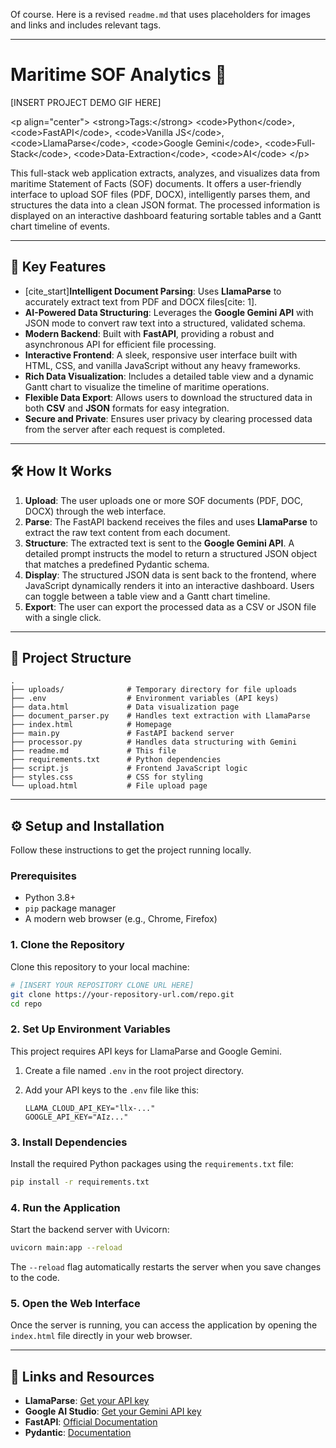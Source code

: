 Of course. Here is a revised `readme.md` that uses placeholders for images and links and includes relevant tags.

-----

# Maritime SOF Analytics 🚢

[INSERT PROJECT DEMO GIF HERE]

\<p align="center"\>
\<strong\>Tags:\</strong\> \<code\>Python\</code\>, \<code\>FastAPI\</code\>, \<code\>Vanilla JS\</code\>, \<code\>LlamaParse\</code\>, \<code\>Google Gemini\</code\>, \<code\>Full-Stack\</code\>, \<code\>Data-Extraction\</code\>, \<code\>AI\</code\>
\</p\>

This full-stack web application extracts, analyzes, and visualizes data from maritime Statement of Facts (SOF) documents. It offers a user-friendly interface to upload SOF files (PDF, DOCX), intelligently parses them, and structures the data into a clean JSON format. The processed information is displayed on an interactive dashboard featuring sortable tables and a Gantt chart timeline of events.

-----

## 🚀 Key Features

  * [cite\_start]**Intelligent Document Parsing**: Uses **LlamaParse** to accurately extract text from PDF and DOCX files[cite: 1].
  * **AI-Powered Data Structuring**: Leverages the **Google Gemini API** with JSON mode to convert raw text into a structured, validated schema.
  * **Modern Backend**: Built with **FastAPI**, providing a robust and asynchronous API for efficient file processing.
  * **Interactive Frontend**: A sleek, responsive user interface built with HTML, CSS, and vanilla JavaScript without any heavy frameworks.
  * **Rich Data Visualization**: Includes a detailed table view and a dynamic Gantt chart to visualize the timeline of maritime operations.
  * **Flexible Data Export**: Allows users to download the structured data in both **CSV** and **JSON** formats for easy integration.
  * **Secure and Private**: Ensures user privacy by clearing processed data from the server after each request is completed.

-----

## 🛠️ How It Works

1.  **Upload**: The user uploads one or more SOF documents (PDF, DOC, DOCX) through the web interface.
2.  **Parse**: The FastAPI backend receives the files and uses **LlamaParse** to extract the raw text content from each document.
3.  **Structure**: The extracted text is sent to the **Google Gemini API**. A detailed prompt instructs the model to return a structured JSON object that matches a predefined Pydantic schema.
4.  **Display**: The structured JSON data is sent back to the frontend, where JavaScript dynamically renders it into an interactive dashboard. Users can toggle between a table view and a Gantt chart timeline.
5.  **Export**: The user can export the processed data as a CSV or JSON file with a single click.

-----

## 📂 Project Structure

```
.
├── uploads/              # Temporary directory for file uploads
├── .env                  # Environment variables (API keys)
├── data.html             # Data visualization page
├── document_parser.py    # Handles text extraction with LlamaParse
├── index.html            # Homepage
├── main.py               # FastAPI backend server
├── processor.py          # Handles data structuring with Gemini
├── readme.md             # This file
├── requirements.txt      # Python dependencies
├── script.js             # Frontend JavaScript logic
├── styles.css            # CSS for styling
└── upload.html           # File upload page
```

-----

## ⚙️ Setup and Installation

Follow these instructions to get the project running locally.

### Prerequisites

  * Python 3.8+
  * `pip` package manager
  * A modern web browser (e.g., Chrome, Firefox)

### 1\. Clone the Repository

Clone this repository to your local machine:

```bash
# [INSERT YOUR REPOSITORY CLONE URL HERE]
git clone https://your-repository-url.com/repo.git
cd repo
```

### 2\. Set Up Environment Variables

This project requires API keys for LlamaParse and Google Gemini.

1.  Create a file named `.env` in the root project directory.

2.  Add your API keys to the `.env` file like this:

    ```env
    LLAMA_CLOUD_API_KEY="llx-..."
    GOOGLE_API_KEY="AIz..."
    ```

### 3\. Install Dependencies

Install the required Python packages using the `requirements.txt` file:

```bash
pip install -r requirements.txt
```

### 4\. Run the Application

Start the backend server with Uvicorn:

```bash
uvicorn main:app --reload
```

The `--reload` flag automatically restarts the server when you save changes to the code.

### 5\. Open the Web Interface

Once the server is running, you can access the application by opening the `index.html` file directly in your web browser.

-----

## 🔗 Links and Resources

  * **LlamaParse**: [Get your API key](https://www.google.com/search?q=https://cloud.llamaindex.ai/)
  * **Google AI Studio**: [Get your Gemini API key](https://aistudio.google.com/app/apikey)
  * **FastAPI**: [Official Documentation](https://fastapi.tiangolo.com/)
  * **Pydantic**: [Documentation](https://docs.pydantic.dev/latest/)
